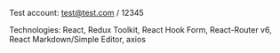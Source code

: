 Test account: test@test.com / 12345

Technologies: React, Redux Toolkit, React Hook Form, React-Router v6, React Markdown/Simple Editor, axios
